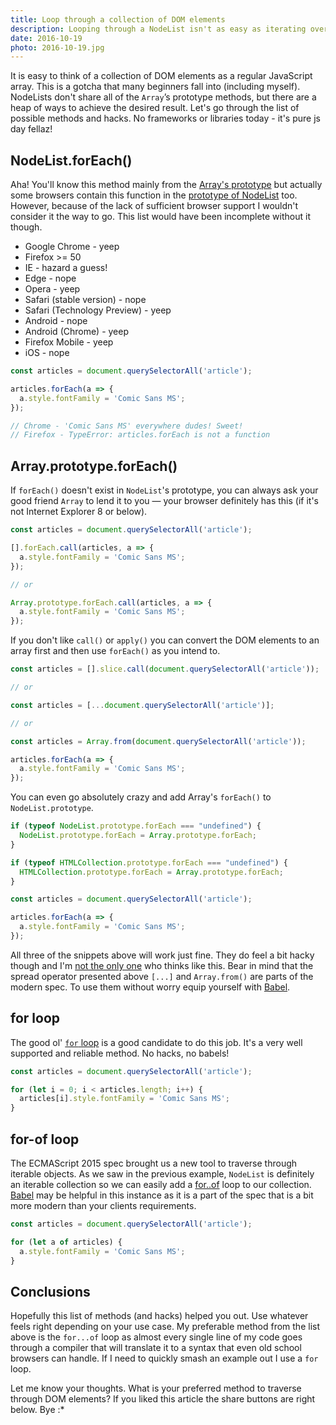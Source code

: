 ```yaml
---
title: Loop through a collection of DOM elements
description: Looping through a NodeList isn't as easy as iterating over a JavaScript array. In this article I am going to cover the possible methods (and hacks) to do it.
date: 2016-10-19
photo: 2016-10-19.jpg
---
```


It is easy to think of a collection of DOM elements as a regular JavaScript array. This is a gotcha that many beginners fall into (including myself). NodeLists don't share all of the `Array`’s prototype methods, but there are a heap of ways to achieve the desired result. Let's go through the list of possible methods and hacks. No frameworks or libraries today - it's pure js day fellaz!

## NodeList.forEach()

Aha! You'll know this method mainly from the [Array's prototype](https://developer.mozilla.org/en-US/docs/Web/JavaScript/Reference/Global_Objects/Array/forEach) but actually some browsers contain this function in the [prototype of NodeList](https://developer.mozilla.org/en-US/docs/Web/API/NodeList/forEach) too. However, because of the lack of sufficient browser support I wouldn't consider it the way to go. This list would have been incomplete without it though.

- Google Chrome - yeep
- Firefox >= 50
- IE - hazard a guess!
- Edge - nope
- Opera - yeep
- Safari (stable version) - nope
- Safari (Technology Preview) - yeep
- Android - nope
- Android (Chrome) - yeep
- Firefox Mobile - yeep
- iOS - nope

```js
const articles = document.querySelectorAll('article');

articles.forEach(a => {
  a.style.fontFamily = 'Comic Sans MS';
});

// Chrome - 'Comic Sans MS' everywhere dudes! Sweet!
// Firefox - TypeError: articles.forEach is not a function
```

## Array.prototype.forEach()

If `forEach()` doesn't exist in `NodeList`'s prototype, you can always ask your good friend `Array` to lend it to you — your browser definitely has this (if it's not Internet Explorer 8 or below).

```js
const articles = document.querySelectorAll('article');

[].forEach.call(articles, a => {
  a.style.fontFamily = 'Comic Sans MS';
});

// or

Array.prototype.forEach.call(articles, a => {
  a.style.fontFamily = 'Comic Sans MS';
});
```

If you don't like `call()` or `apply()` you can convert the DOM elements to an array first and then use `forEach()` as you intend to.

```js
const articles = [].slice.call(document.querySelectorAll('article'));

// or

const articles = [...document.querySelectorAll('article')];

// or

const articles = Array.from(document.querySelectorAll('article'));

articles.forEach(a => {
  a.style.fontFamily = 'Comic Sans MS';
});
```

You can even go absolutely crazy and add Array's `forEach()` to `NodeList.prototype`.

```js
if (typeof NodeList.prototype.forEach === "undefined") {
  NodeList.prototype.forEach = Array.prototype.forEach;
}

if (typeof HTMLCollection.prototype.forEach === "undefined") {
  HTMLCollection.prototype.forEach = Array.prototype.forEach;
}

const articles = document.querySelectorAll('article');

articles.forEach(a => {
  a.style.fontFamily = 'Comic Sans MS';
});
```

All three of the snippets above will work just fine. They do feel a bit hacky though and I'm [not the only one](https://toddmotto.com/ditch-the-array-foreach-call-nodelist-hack/) who thinks like this. Bear in mind that the spread operator presented above `[...]` and `Array.from()` are parts of the modern spec. To use them without worry equip yourself with [Babel](https://pawelgrzybek.com/use-modern-javascript-today-with-babel/).

## for loop

The good ol' [`for` loop](https://developer.mozilla.org/en-US/docs/Web/JavaScript/Reference/Statements/for) is a good candidate to do this job. It's a very well supported and reliable method. No hacks, no babels!

```js
const articles = document.querySelectorAll('article');

for (let i = 0; i < articles.length; i++) {
  articles[i].style.fontFamily = 'Comic Sans MS';
}
```

## for-of loop

The ECMAScript 2015 spec brought us a new tool to traverse through iterable objects. As we saw in the previous example, `NodeList` is definitely an iterable collection so we can easily add a [for..of](https://developer.mozilla.org/en-US/docs/Web/JavaScript/Reference/Statements/for...of) loop to our collection. [Babel](https://pawelgrzybek.com/use-modern-javascript-today-with-babel/) may be helpful in this instance as it is a part of the spec that is a bit more modern than your clients requirements.

```js
const articles = document.querySelectorAll('article');

for (let a of articles) {
  a.style.fontFamily = 'Comic Sans MS';
}
```

## Conclusions

Hopefully this list of methods (and hacks) helped you out. Use whatever feels right depending on your use case. My preferable method from the list above is the `for...of` loop as almost every single line of my code goes through a compiler that will translate it to a syntax that even old school browsers can handle. If I need to quickly smash an example out I use a `for` loop.

Let me know your thoughts. What is your preferred method to traverse through DOM elements? If you liked this article the share buttons are right below. Bye :*
